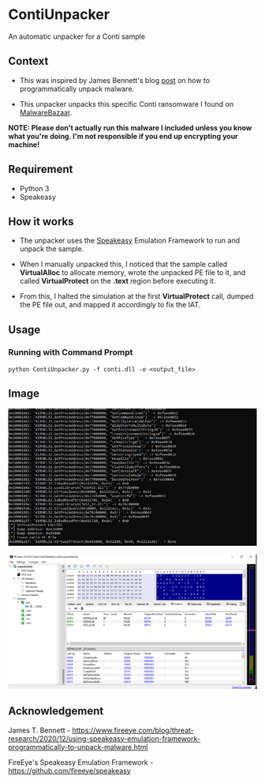 # ContiUnpacker
An automatic unpacker for a Conti sample


## Context

* This was inspired by James Bennett's blog [post](https://www.fireeye.com/blog/threat-research/2020/12/using-speakeasy-emulation-framework-programmatically-to-unpack-malware.html) on how to programmatically unpack malware.


* This unpacker unpacks this specific Conti ransomware I found on [MalwareBazaar](https://bazaar.abuse.ch/sample/03b9c7a3b73f15dfc2dcb0b74f3e971fdda7d1d1e2010c6d1861043f90a2fecd/).


**NOTE: Please don't actually run this malware I included unless you know what you're doing. I'm not responsible if you end up encrypting your machine!**

## Requirement
* Python 3
* Speakeasy


## How it works

* The unpacker uses the [Speakeasy](https://github.com/fireeye/speakeasy) Emulation Framework to run and unpack the sample.

* When I manually unpacked this, I noticed that the sample called **VirtualAlloc** to allocate memory, wrote the unpacked PE file to it, and called **VirtualProtect** on the **.text** region before executing it.

* From this, I halted the simulation at the first **VirtualProtect** call, dumped the PE file out, and mapped it accordingly to fix the IAT.

## Usage

### Running with Command Prompt

```
python ContiUnpacker.py -f conti.dll -o <output_file>
```

## Image

![alt](/image/ContiUnpacker1.png)


![alt](/image/ContiUnpacker2.png)
## Acknowledgement

James T. Bennett - https://www.fireeye.com/blog/threat-research/2020/12/using-speakeasy-emulation-framework-programmatically-to-unpack-malware.html

FireEye's Speakeasy Emulation Framework - https://github.com/fireeye/speakeasy

